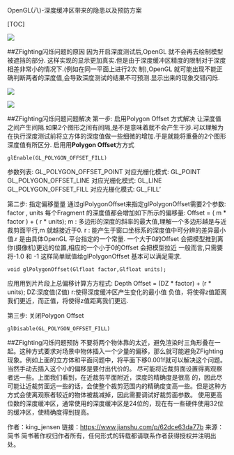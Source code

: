 OpenGL(八)-深度缓冲区带来的隐患以及预防方案

[TOC]

![](https://upload-images.jianshu.io/upload_images/2500437-0c36abf51a1037da.jpg?imageMogr2/auto-orient/strip%7CimageView2/2/w/637)

##ZFighting闪烁问题的原因
因为开启深度测试后,OpenGL 就不会再去绘制模型被遮挡的部分. 这样实现的显示更加真实.但是由于深度缓冲区精度的限制对于深度相差非常小的情况下.(例如在同一平⾯上进行2次 制),OpenGL 就可能出现不能正确判断两者的深度值,会导致深度测试的结果不可预测.显示出来的现象交错闪烁.

![](https://upload-images.jianshu.io/upload_images/2500437-a41637ca7f806154.png?imageMogr2/auto-orient/strip%7CimageView2/2/w/582)

![](https://upload-images.jianshu.io/upload_images/2500437-de88fa1a18dd0732.png?imageMogr2/auto-orient/strip%7CimageView2/2/w/624)

##ZFighting闪烁问题问题解决
第一步: 启⽤Polygon Offset 方式解决
让深度值之间产生间隔.如果2个图形之间有间隔,是不是意味着就不会产⽣干涉.可以理解为在执⾏深度测试前将⽴方体的深度值做⼀些细微的增加.于是就能将重叠的2个图形深度值有所区分.
启⽤用**Polygon Offset**⽅方式
```
glEnable(GL_POLYGON_OFFSET_FILL)
```
参数列表:
GL_POLYGON_OFFSET_POINT  对应光栅化模式: GL_POINT
GL_POLYGON_OFFSET_LINE   对应光栅化模式: GL_LINE
GL_POLYGON_OFFSET_FILL    对应光栅化模式: GL_FILL’

第二步: 指定偏移量量
通过glPolygonOffset来指定glPolygonOffset需要2个参数: factor , units
每个Fragment 的深度值都会增加如下所示的偏移量:
Offset = ( m * factor ) + ( r * units);
m : 多边形的深度的斜率的最⼤值,理解一个多边形越是与近裁剪面平⾏,m 就越接近于0.
r : 能产⽣于窗口坐标系的深度值中可分辨的差异最小值.r 是由具体OpenGL 平台指定的一个常量.
一个⼤于0的Offset 会把模型推到离你(摄像机)更远的位置,相应的一个⼩于0的Offset 会把模型拉近
一般⽽言,只需要将-1.0 和 -1 这样简单赋值给glPolygonOffset 基本可以满足需求.
```
void glPolygonOffset(Glfloat factor,Glfloat units);
```
应⽤用到⽚片段上总偏移计算⽅方程式:
Depth Offset = (DZ * factor) + (r * units);
DZ:深度值(Z值)
r:使得深度缓冲区产生变化的最⼩值
负值，将使得z值距离我们更近，⽽正值，将使得z值距离我们更远.

第三步: 关闭Polygon Offset
```
glDisable(GL_POLYGON_OFFSET_FILL)
```

##ZFighting闪烁问题预防
不要将两个物体靠的太近，避免渲染时三角形叠在一起。这种方式要求对场景中物体插入⼀个少量的偏移，那么就可能避免ZFighting现象。例如上⾯的立⽅体和平⾯问题中，将平面下移0.001f就可以解决这个问题。当然手动去插⼊这个⼩的偏移是要付出代价的。
尽可能将近裁剪面设置得离观察者远一些。上⾯我们看到，在近裁剪平面附近，深度的精确度是很⾼ 的，因此尽可能让近裁剪面远⼀些的话，会使整个裁剪范围内的精确度变高⼀些。但是这种⽅方式会使离观察者较近的物体被裁减掉，因此需要调试好裁剪⾯参数。
使用更高位数的深度缓冲区，通常使用的深度缓冲区是24位的，现在有一些硬件使用32位的缓冲区，使精确度得到提⾼。




作者：king_jensen
链接：https://www.jianshu.com/p/62dce63da77b
来源：简书
简书著作权归作者所有，任何形式的转载都请联系作者获得授权并注明出处。













